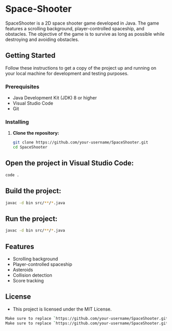 # Space-Shooter

SpaceShooter is a 2D space shooter game developed in Java. The game features a scrolling background, player-controlled spaceship, and obstacles. The objective of the game is to survive as long as possible while destroying and avoiding obstacles.

## Getting Started

Follow these instructions to get a copy of the project up and running on your local machine for development and testing purposes.

### Prerequisites

- Java Development Kit (JDK) 8 or higher
- Visual Studio Code
- Git

### Installing

1. **Clone the repository:**

   ```sh
   git clone https://github.com/your-username/SpaceShooter.git
   cd SpaceShooter
   ```

## Open the project in Visual Studio Code:

   ```sh
   code .
   ```

## Build the project:

   ```sh
   javac -d bin src/**/*.java
   ```

## Run the project:

   ```sh
   javac -d bin src/**/*.java
   ```

## Features
   - Scrolling background
   - Player-controlled spaceship
   - Asteroids
   - Collision detection
   - Score tracking

## License
   - This project is licensed under the MIT License.

   ```sh
   Make sure to replace `https://github.com/your-username/SpaceShooter.git` with the actual URL of your repository.
   Make sure to replace `https://github.com/your-username/SpaceShooter.git` with the actual URL of your repository.
   ```

